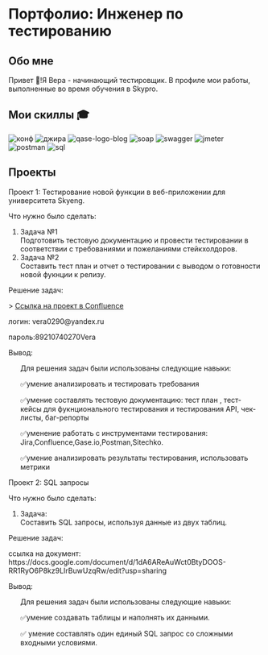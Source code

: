 # Портфолио: Инженер по тестированию 
## Обо мне
Привет 👋!Я Вера - начинающий тестировщик. В профиле мои работы, выполненные во время обучения в Skypro.
## Мои скиллы 🎓
![конф](https://github.com/VeraGrechina/-/assets/132752674/4140b356-7dc2-4378-8201-08cd63d4fad0)
![джира](https://github.com/VeraGrechina/-/assets/132752674/feeaf672-6f64-479f-a4ad-9bcbc48d29e5)    ![qase-logo-blog](https://user-images.githubusercontent.com/132752674/236671603-f8d8f578-4668-43bb-b036-187136d21355.png)   ![soap](https://user-images.githubusercontent.com/132752674/236671957-c8cde42a-a0ac-4ba7-87b8-0c4c3283dee8.png)  ![swagger](https://user-images.githubusercontent.com/132752674/236671962-031f0fc6-3c42-4064-ba20-bdd940ff2cd1.jpg) ![jmeter](https://user-images.githubusercontent.com/132752674/236671972-870ac087-63fe-445c-b5a6-aef2b86c37e8.png)  ![postman](https://user-images.githubusercontent.com/132752674/236671978-1170070b-f28d-4a00-b147-042b52a5b682.png) ![sql](https://user-images.githubusercontent.com/132752674/236671986-cb0c18a2-2859-49db-8ee6-0cc416b3b55d.png)


## Проекты
<p>Проект 1: Тестирование новой функции в веб-приложении для университета Skyeng.</p>
<p>Что нужно было сделать:<p>
 <ol>
     <li>Задача №1</li> Подготовить тестовую документацию и провести тестировании в соответствии с требованиями и пожеланиями стейкхолдоров.
     <li>Задача №2</li>  Составить тест план и отчет о тестировании с выводом о готовности новой фукнции к релизу. 
   </ol>
  
  
<p>Решение задач:<p>
> <a href="https://grechinavera.atlassian.net/l/cp/4DYuC1Dw">Ссылка на проект в Confluence</a>
<p>логин: vera0290@yandex.ru<p>
<p>пароль:89210740270Vera<p>

  <p>Вывод:<p>
  <ol>
 <p>Для решения задач были использованы следующие навыки:<p>
 <p>✅умение анализировать и тестировать требования<p>
 <p>✅умение составлять тестовую документацию: тест план , тест-кейсы для фукнционального тестирования и тестирования API, чек-листы, баг-репорты<p>
 <p>✅уменение работать с инструментами тестирования: Jira,Confluence,Gase.io,Postman,Sitechko.
 <p>✅умение анализировать результаты тестирования, использовать метрики<p>
 </ol>
 
 <p>Проект 2: SQL запросы </p>
 <p>Что нужно было сделать:<p>
 <ol>
     <li>Задача:</li>Составить SQL запросы, используя данные из двух таблиц.
    </ol>
     
<p>Решение задач:<p>
 ссылка на документ: https://docs.google.com/document/d/1dA6AReAuWct0BtyDOOS-RR1RyO6P8kz9LIrBuwUzqRw/edit?usp=sharing
 
 <p>Вывод:<p>
  <ol>
 <p>Для решения задач были использованы следующие навыки:<p>
 <p>✅умение создавать таблицы и наполнять их данными.<p>
 <p>✅ умение составлять один единый SQL запрос со сложными входными условиями.<p> 

 
 
 


 
 
 

 
    
     
  


  

